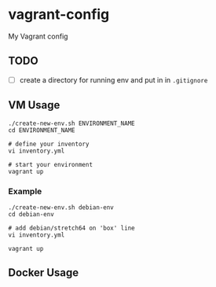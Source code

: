 # vagrant-config
My Vagrant config

## TODO

 * [ ] create a directory for running env and put in in `.gitignore`

## VM Usage

``` shell
./create-new-env.sh ENVIRONMENT_NAME
cd ENVIRONMENT_NAME

# define your inventory
vi inventory.yml

# start your environment
vagrant up
```

### Example

``` shell
./create-new-env.sh debian-env
cd debian-env

# add debian/stretch64 on 'box' line
vi inventory.yml

vagrant up
```

## Docker Usage

